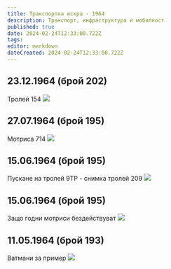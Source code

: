 ```yaml
---
title: Транспортна искра - 1964
description: Транспорт, инфраструктура и мобилност
published: true
date: 2024-02-24T12:33:00.722Z
tags: 
editor: markdown
dateCreated: 2024-02-24T12:33:00.722Z
---
```



## 23.12.1964 (брой 202)
Тролей 154
<img src="http://46.10.181.183:1518/trinmo/literature/vestnik-transportna-iskra/1964/1964.12.23-br202.jpg">

## 27.07.1964 (брой 195)
Мотриса 714
<img src="999999999999999999">

## 15.06.1964 (брой 195)
Пускане на тролей 9ТР - снимка тролей 209
<img src="http://46.10.181.183:1518/trinmo/literature/vestnik-transportna-iskra/1964/1964.06.15-br195-3.jpg">

## 15.06.1964 (брой 195)
Защо годни мотриси бездействуват
<img src="http://46.10.181.183:1518/trinmo/literature/vestnik-transportna-iskra/1964/1964.06.15-br195-1.jpg">

## 11.05.1964 (брой 193)
Ватмани за пример
<img src="http://46.10.181.183:1518/trinmo/literature/vestnik-transportna-iskra/1964/1964.05.11-br193.jpg">

